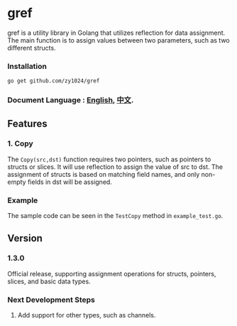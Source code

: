 # gref
gref is a utility library in Golang that utilizes reflection for data assignment. The main function is to assign values between two parameters, such as two different structs.

### Installation
```
go get github.com/zy1024/gref
```

### Document Language : **[English](README.md), [中文](README_CN.md).**

## Features

### 1. Copy
The `Copy(src,dst)` function requires two pointers, such as pointers to structs or slices. It will use reflection to assign the value of src to dst. The assignment of structs is based on matching field names, and only non-empty fields in dst will be assigned.
### Example
The sample code can be seen in the `TestCopy` method in `example_test.go`.

## Version
### 1.3.0
Official release, supporting assignment operations for structs, pointers, slices, and basic data types.

### Next Development Steps
1. Add support for other types, such as channels.